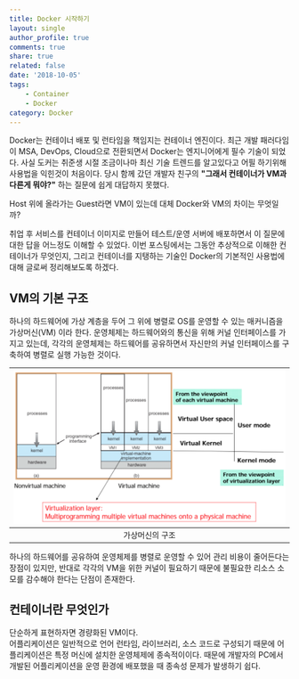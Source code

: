 ```yaml
---
title: Docker 시작하기
layout: single
author_profile: true
comments: true
share: true
related: false
date: '2018-10-05'
tags:
    - Container
    - Docker
category: Docker
---
```


Docker는 컨테이너 배포 및 런타임을 책임지는 컨테이너 엔진이다. 최근 개발 패러다임이 MSA, DevOps, Cloud으로 전환되면서 Docker는 엔지니어에게 필수 기술이 되었다. 사실 도커는 취준생 시절 조금이나마 최신 기술 트렌드를 알고있다고 어필 하기위해 사용법을 익힌것이 처음이다. 당시 함께 갔던 개발자 친구의 **"그래서 컨테이너가 VM과 다른게 뭐야?"** 하는 질문에 쉽게 대답하지 못했다.  
  
Host 위에 올라가는 Guest라면 VM이 있는데 대체 Docker와 VM의 차이는 무엇일까?  

취업 후 서비스를 컨테이너 이미지로 만들어 테스트/운영 서버에 배포하면서 이 질문에 대한 답을 어느정도 이해할 수 있었다. 이번 포스팅에서는 그동안 추상적으로 이해한 컨테이너가 무엇인지, 그리고 컨테이너를 지탱하는 기술인 Docker의 기본적인 사용법에 대해 글로써 정리해보도록 하겠다.


## VM의 기본 구조
하나의 하드웨어에 가상 계층을 두어 그 위에 병렬로 OS를 운영할 수 있는 매커니즘을 가상머신(VM) 이라 한다. 운영체제는 하드웨어와의 통신을 위해 커널 인터페이스를 가지고 있는데, 각각의 운영체제는 하드웨어를 공유하면서 자신만의 커널 인터페이스를 구축하여 병렬로 실행 가능한 것이다.  

|![Virtual Machine Architecture](/assets/images/static/181005/virtual_machine_architecture.png)|
|:--:|
|가상머신의 구조|  
  
하나의 하드웨어를 공유하여 운영체제를 병렬로 운영할 수 있어 관리 비용이 줄어든다는 장점이 있지만, 반대로 각각의 VM을 위한 커널이 필요하기 때문에 불필요한 리소스 소모를 감수해야 한다는 단점이 존재한다.


## 컨테이너란 무엇인가
단순하게 표현하자면 경량화된 VM이다.  
어플리케이션은 일반적으로 언어 런타임, 라이브러리, 소스 코드로 구성되기 때문에 어플리케이션은 특정 머신에 설치한 운영체제에 종속적이이다. 때문에 개발자의 PC에서 개발된 어플리케이션을 운영 환경에 배포했을 때 종속성 문제가 발생하기 쉽다. 